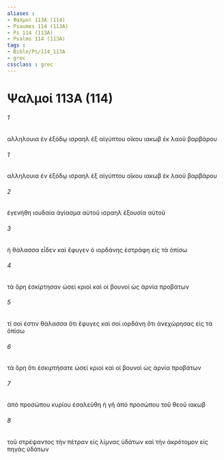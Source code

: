 ```yaml
---
aliases : 
- Ψαλμοί 113A (114)
- Psaumes 114 (113A)
- Ps 114 (113A)
- Psalms 114 (113A)
tags : 
- Bible/Ps/114_113A
- grec
cssclass : grec
---
```


# Ψαλμοί 113A (114)

###### 1
αλληλουια ἐν ἐξόδῳ ισραηλ ἐξ αἰγύπτου οἴκου ιακωβ ἐκ λαοῦ βαρβάρου
###### 1
αλληλουια ἐν ἐξόδῳ ισραηλ ἐξ αἰγύπτου οἴκου ιακωβ ἐκ λαοῦ βαρβάρου
###### 2
ἐγενήθη ιουδαία ἁγίασμα αὐτοῦ ισραηλ ἐξουσία αὐτοῦ
###### 3
ἡ θάλασσα εἶδεν καὶ ἔφυγεν ὁ ιορδάνης ἐστράφη εἰς τὰ ὀπίσω
###### 4
τὰ ὄρη ἐσκίρτησαν ὡσεὶ κριοὶ καὶ οἱ βουνοὶ ὡς ἀρνία προβάτων
###### 5
τί σοί ἐστιν θάλασσα ὅτι ἔφυγες καὶ σοί ιορδάνη ὅτι ἀνεχώρησας εἰς τὰ ὀπίσω
###### 6
τὰ ὄρη ὅτι ἐσκιρτήσατε ὡσεὶ κριοί καὶ οἱ βουνοὶ ὡς ἀρνία προβάτων
###### 7
ἀπὸ προσώπου κυρίου ἐσαλεύθη ἡ γῆ ἀπὸ προσώπου τοῦ θεοῦ ιακωβ
###### 8
τοῦ στρέψαντος τὴν πέτραν εἰς λίμνας ὑδάτων καὶ τὴν ἀκρότομον εἰς πηγὰς ὑδάτων
